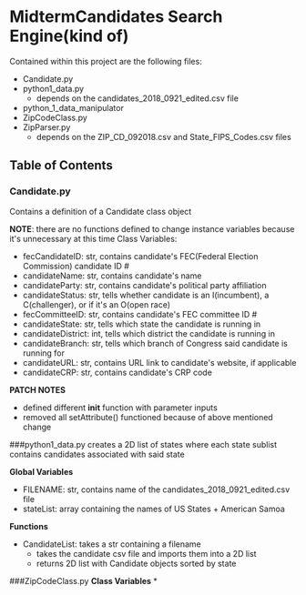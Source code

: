 # MidtermCandidates Search Engine(kind of)
Contained within this project are the following files:
  * Candidate.py
  * python1_data.py
    * depends on the candidates_2018_0921_edited.csv file
  * python_1_data_manipulator
  * ZipCodeClass.py
  * ZipParser.py
    * depends on the ZIP_CD_092018.csv and State_FIPS_Codes.csv files

## Table of Contents
### Candidate.py
Contains a definition of a Candidate class object

__NOTE__: there are no functions defined to change instance variables 
because it's unnecessary at this time
Class Variables:
* fecCandidateID: str, contains candidate's FEC(Federal Election Commission) candidate ID #
* candidateName: str, contains candidate's name
* candidateParty: str, contains candidate's political party affiliation
* candidateStatus: str, tells whether candidate is an I(incumbent), a C(challenger), or if it's an O(open race)
* fecCommitteeID: str, contains candidate's FEC committee ID #
* candidateState: str, tells which state the candidate is running in
* candidateDistrict: int, tells which district the candidate is running in
* candidateBranch: str, tells which branch of Congress said candidate is running for
* candidateURL: str, contains URL link to candidate's website, if applicable
* candidateCRP: str, contains candidate's CRP code

__PATCH NOTES__
* defined different __init__ function with parameter inputs
* removed all setAttribute() functioned because of above mentioned change

###python1_data.py
creates a 2D list of states where each state sublist contains candidates associated with said state

__Global Variables__
* FILENAME: str, contains name of the candidates_2018_0921_edited.csv file
* stateList: array containing the names of US States + American Samoa

__Functions__
* CandidateList: takes a str containing a filename
  * takes the candidate csv file and imports them into a 2D list
  * returns 2D list with Candidate objects sorted by state

###ZipCodeClass.py
__Class Variables__
* 
